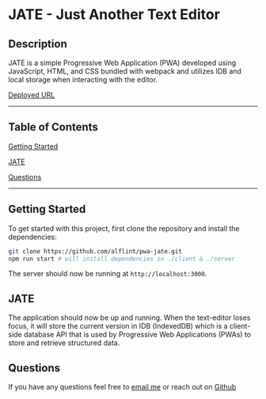 # JATE - Just Another Text Editor 

## Description

JATE is a simple Progressive Web Application (PWA) developed using JavaScript, HTML, and CSS bundled with webpack and utilizes IDB and local storage when interacting with the editor.

[Deployed URL](https://als-jate-pwa.herokuapp.com/)


<hr>

## Table of Contents

[Getting Started](#Getting_Started)

[JATE](#JATE)

[Questions](#Questions)

<hr>

## Getting Started

To get started with this project, first clone the repository and install the dependencies:

```bash
git clone https://github.com/alflint/pwa-jate.git
npm run start # will install dependencies in ./client & ./server
```

The server should now be running at `http://localhost:3000`.

## JATE

The application should now be up and running. When the text-editor loses focus, it will store the current version in IDB (IndexedDB) which is a client-side database API that is used by Progressive Web Applications (PWAs) to store and retrieve structured data.

## Questions

If you have any questions feel free to [email me](mailto:alexandreaflint1111@gmail.com) or reach out on [Github](https://github.com/alflint11)

